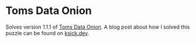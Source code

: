 # Toms Data Onion

Solves version 1.1.1 of [Toms Data Onion](https://www.tomdalling.com/toms-data-onion/). A blog post about how I solved this puzzle can be found on [ksick.dev](https://ksick.dev/solving-toms-data-onion/).
